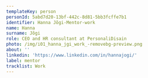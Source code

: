 ```yaml
---
templateKey: person
personId: 5abd7d20-13bf-442c-8d81-5bb3fcffe7b1
identifier: Hanna Jõgi-Mentor-work
name: Hanna
surname: Jõgi
role: CEO and HR consultant at PersonaliDisain
photo: /img/i01_hanna_jgi_work_-removebg-preview.png
about: ''
linkedin: 'https://www.linkedin.com/in/hannajogi/'
label: mentor
tracklist: Work
---
```

